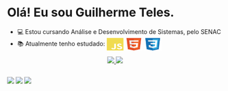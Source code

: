 ### <h1>Olá! Eu sou Guilherme Teles.

- 💻 Estou cursando Análise e Desenvolvimento de Sistemas, pelo SENAC
- 📚 Atualmente tenho estudado: <img align="center" alt="Teles-Js" height="30" width="40" src="https://raw.githubusercontent.com/devicons/devicon/master/icons/javascript/javascript-plain.svg"> <img align="center" alt="Teles-HTML" height="30" width="40" src="https://raw.githubusercontent.com/devicons/devicon/master/icons/html5/html5-original.svg"> <img align="center" alt="Teles-CSS" height="30" width="40" src="https://raw.githubusercontent.com/devicons/devicon/master/icons/css3/css3-original.svg">

<div align="center">
  <a href="https://beacons.ai/telesolvr" target="_blank">
  <img height="150em" src="https://github-readme-stats.vercel.app/api?username=telesolvr&show_icons=true&theme=radical&include_all_commits=true&count_private=true"/>
  <img height="150em" src="https://github-readme-stats.vercel.app/api/top-langs/?username=telesolvr&layout=compact&langs_count=7&theme=radical"/>
</div>

  ##
  
  <div> 
  <a href="https://instagram.com/telesolvr" target="_blank"><img src="https://img.shields.io/badge/Instagram-E4405F?style=for-the-badge&logo=instagram&logoColor=white" target="_blank"></a>
  <a href = "mailto:telesolvr@outlook.com"><img src="https://img.shields.io/badge/-Gmail-%23333?style=for-the-badge&logo=gmail&logoColor=white" target="_blank"></a>
  <a href="https://www.linkedin.com/in/telesolvr/" target="_blank"><img src="https://img.shields.io/badge/-LinkedIn-%230077B5?style=for-the-badge&logo=linkedin&logoColor=white" target="_blank"></a> 
</div>
